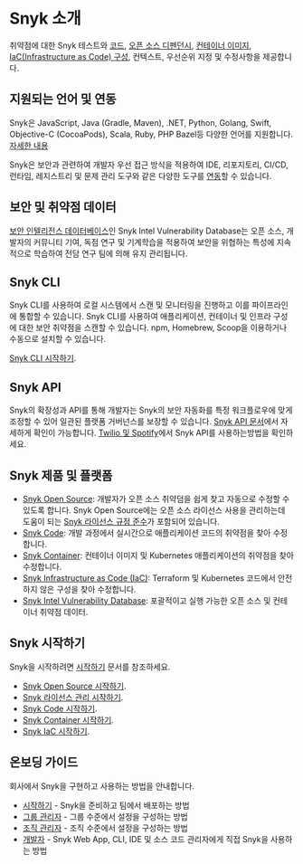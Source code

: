 # Snyk 소개

취약점에 대한 Snyk 테스트와 [코드](../../products/snyk-code/), [오픈 소스 디펜던시](../../products/snyk-open-source/), [컨테이너 이미지](../../products/snyk-container/), [IaC(Infrastructure as Code) 구성](../../products/snyk-infrastructure-as-code/), 컨텍스트, 우선순위 지정 및 수정사항을 제공합니다.

## 지원되는 언어 및 연동

Snyk은 JavaScript, Java (Gradle, Maven), .NET, Python, Golang, Swift, Objective-C (CocoaPods), Scala, Ruby, PHP  Bazel등 다양한 언어를 지원합니다. [자세한 내용](../../products/snyk-open-source/language-and-package-manager-support/)

Snyk은 보안과 관련하여 개발자 우선 접근 방식을 적용하여 IDE, 리포지토리, CI/CD, 런타임, 레지스트리 및 문제 관리 도구와 같은 다양한 도구를 [연동](../../features/integrations/)할 수 있습니다.

## 보안 및 취약점 데이터

[보안 인텔리전스 데이터베이스](https://snyk.io/snyk-intelligence-security/)인 Snyk Intel Vulnerability Database는 오픈 소스, 개발자의 커뮤니티 기여, 독점 연구 및 기계학습을 적용하여 보안을 위협하는 특성에 지속적으로 학습하여 전담 연구 팀에 의해 유지 관리됩니다.

## Snyk CLI

Snyk CLI를 사용하여 로컬 시스템에서 스캔 및 모니터링을 진행하고 이를 파이프라인에 통합할 수 있습니다. Snyk CLI를 사용하여 애플리케이션, 컨테이너 및 인프라 구성에 대한 보안 취약점을 스캔할 수 있습니다. npm, Homebrew, Scoop을 이용하거나 수동으로 설치할 수 있습니다.

[Snyk CLI 시작하기](../../features/snyk-cli/getting-started-with-the-cli/).

## Snyk API

Snyk의 확장성과 API를 통해 개발자는 Snyk의 보안 자동화를 특정 워크플로우에 맞게 조정할 수 있어 일관된 플랫폼 거버넌스를 보장할 수 있습니다. [Snyk API 문서](https://support.snyk.io/hc/en-us/articles/360000914857-Does-Snyk-have-an-API-)에서 자세하게 확인이 가능합니다. [Twilio 및 Spotify](https://snyk.io/blog/snyk-watcher-keep-snyk-in-sync/)에서 Snyk API를 사용하는방법을 확인하세요.

## Snyk 제품 및 플랫폼

* [Snyk Open Source](https://docs.snyk.io/snyk-open-source): 개발자가 오픈 소스 취약덤을 쉽게 찾고 자동으로 수정할 수 있도록 합니다. Snyk Open Source에는 오픈 소스 라이선스 사용을 관리하는데 도움이 되는 [Snyk 라이선스 규정 준수](../../products/snyk-open-source/)가 포함되어 있습니다.
* [Snyk Code](https://snyk.io/product/snyk-code/): 개발 과정에서 실시간으로 애플리케이션 코드의 취약점을 찾아 수정합니다.
* [Snyk Container](https://docs.snyk.io/snyk-container): 컨테이너 이미지 및 Kubernetes 애플리케이션의 취약점을 찾아 수정합니다.
* [Snyk Infrastructure as Code (IaC)](https://docs.snyk.io/snyk-infrastructure-as-code): Terraform 및 Kubernetes 코드에서 안전하지 않은 구성을 찾아 수정합니다.
* [Snyk Intel Vulnerability Database](https://snyk.io/product/vulnerability-database/): 포괄적이고 실행 가능한 오픈 소스 및 컨테이너 취약점 데이터.

## Snyk 시작하기

Snyk을 시작하려면 [시작하기](../../tutorials/getting-started/) 문서를 참조하세요.

* [Snyk Open Source 시작하기](../../getting-started/getting-started-snyk-products/getting-started-snyk-open-source.md).
* [Snyk 라이선스 관리 시작하기](../../getting-started/getting-started-snyk-products/getting-started-snyk-licensing-compliance.md).
* [Snyk Code 시작하기](../../getting-started/getting-started-snyk-products/getting-started-with-snyk-code.md).
* [Snyk Container 시작하기](../../getting-started/getting-started-snyk-products/getting-started-snyk-container.md).
* [Snyk IaC 시작하기](../../getting-started/getting-started-snyk-products/getting-started-snyk-iac.md).

## 온보딩 가이드

회사에서 Snyk을 구현하고 사용하는 방법을 안내합니다.

* [시작하기](./#get-started-with-snyk) - Snyk을 준비하고 팀에서 배포하는 방법
* [그룹 관리자](https://snyk.gitbook.io/group-set-up/) - 그룹 수준에서 설정을 구성하는 방법
* [조직 관리자](https://snyk.gitbook.io/org-set-up/) - 조직 수준에서 설정을 구성하는 방법
* [개발자](https://snyk.gitbook.io/dev-training/) - Snyk Web App, CLI, IDE 및 소스 코드 관리자에게 직접 Snyk을 사용하는 방법
